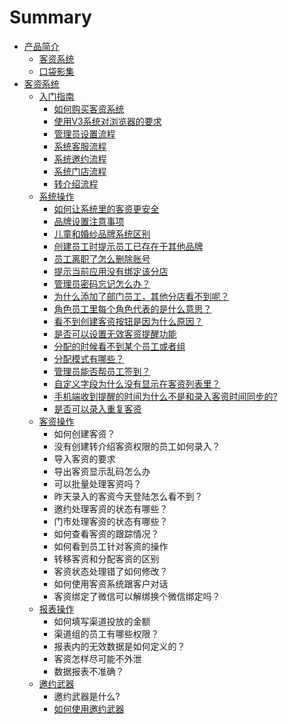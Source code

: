 # Summary

* [产品简介](README.md)
  * [客资系统](ke-zi-xi-tong.md)
  * [口袋影集](kou-dai-ying-ji.md)
* [客资系统](chapter1.md)
  * [入门指南](ru-men-zhi-nan.md)
    * [如何购买客资系统](chapter1/ke-zi-xi-tong.md)
    * [使用V3系统对浏览器的要求](chapter1/shi-yong-v3-xi-tong-dui-liu-lan-qi-de-yao-qiu.md)
    * [管理员设置流程](chapter1/ke-zi-v3-xi-tong-guan-li-yuan-she-zhi-liu-cheng.md)
    * [系统客服流程](chapter1/xi-tong-ke-fu-liu-cheng.md)
    * [系统邀约流程](chapter1/xi-tong-yao-yue-liu-cheng.md)
    * [系统门店流程](chapter1/xi-tong-men-dian-liu-cheng.md)
    * [转介绍流程](chapter1/zhuan-jie-shao-liu-cheng.md)
  * [系统操作](www.md)
    * [如何让系统里的客资更安全](www/ru-he-rang-xi-tong-li-de-ke-zi-geng-an-quan.md)
    * [品牌设置注意事项](www/pin-pai-she-zhi-zhu-yi-shi-xiang.md)
    * [儿童和婚纱品牌系统区别](www/er-tong-he-hun-sha-pin-pai-xi-tong-qu-bie.md)
    * [创建员工时提示员工已存在于其他品牌](www/1er-tong-bi-hun-sha-duo-yi-ge-yi-yuan-de-ke-zi-lai-yuan-ff0c-chuang-jian-ke-zi-de-shi-hou-ke-yi-xuan-ze-yi-yuan-wei-ke-zi-lai-yuan-ff0c-qie-zai-ke-zi-biao-ke-shai-xuan-yi-yuan-jin-xing-jian-suo-ff1b-2-chuang-jian-ke-zi-tian-ru-xin-xi-shi-ff0c-hun-sha-shi.md)
    * [员工离职了怎么删除账号](www/yuan-gong-li-zhi-le-zen-yao-shan-chu-zhang-hao.md)
    * [提示当前应用没有绑定该分店](www/ti-shi-dang-qian-ying-yong-mei-you-bang-ding-gai-fen-dian-zen-yao-ban-ff1f.md)
    * [管理员密码忘记怎么办？](www/guan-li-yuan-mi-ma-wang-ji-zen-yao-ban-ff1f.md)
    * [为什么添加了部门员工，其他分店看不到呢？](www/wei-shi-yao-tian-jia-le-bu-men-yuan-gong-ff0c-qi-ta-fen-dian-kan-bu-dao-ni-ff1f.md)
    * [角色员工里每个角色代表的是什么意思？](www/jiao-se-yuan-gong-li-mei-ge-jiao-se-dai-biao-de-shi-shi-yao-yi-si-ff1f.md)
    * [看不到创建客资按钮是因为什么原因？](www/kan-bu-dao-chuang-jian-ke-zi-an-niu-shi-yin-wei-shi-yao-yuan-yin-ff1f.md)
    * [是否可以设置无效客资提醒功能](www/shi-fou-ke-yi-she-zhi-wu-xiao-ke-zi-ti-xing-gong-neng.md)
    * [分配的时候看不到某个员工或者组](www/fen-pei-de-shi-hou-kan-bu-dao-mou-ge-yuan-gong-huo-zhe-zu.md)
    * [分配模式有哪些？](www/fen-pei-mo-shi-you-na-xie-ff1f.md)
    * [管理员能否帮员工签到？](www/guan-li-yuan-neng-fou-bang-yuan-gong-qian-dao-ff1f.md)
    * [自定义字段为什么没有显示在客资列表里？](www/zi-ding-yi-zi-duan-wei-shi-yao-mei-you-xian-shi-zai-ke-zi-lie-biao-li-ff1f.md)
    * [手机端收到提醒的时间为什么不是和录入客资时间同步的?](www/shou-ji-duan-shou-dao-ti-xing-de-shi-jian-wei-shi-yao-bu-shi-he-lu-ru-ke-zi-shi-jian-tong-bu-76843f.md)
    * [是否可以录入重复客资](www/shi-fou-ke-yi-lu-ru-zhong-fu-ke-zi.md)
  * [客资操作](ke-zi-cao-zuo.md)
    * 如何创建客资？
    * 没有创建转介绍客资权限的员工如何录入？
    * 导入客资的要求
    * 导出客资显示乱码怎么办
    * 可以批量处理客资吗？
    * 昨天录入的客资今天登陆怎么看不到？
    * 邀约处理客资的状态有哪些？
    * 门市处理客资的状态有哪些？
    * 如何查看客资的跟踪情况？
    * 如何看到员工针对客资的操作
    * 转移客资和分配客资的区别
    * 客资状态处理错了如何修改？
    * 如何使用客资系统跟客户对话
    * 客资绑定了微信可以解绑换个微信绑定吗？
  * [报表操作](bao-biao-cao-zuo.md)
    * 如何填写渠道投放的金额
    * 渠道组的员工有哪些权限？
    * 报表内的无效数据是如何定义的？
    * 客资怎样尽可能不外泄
    * 数据报表不准确？
  * [邀约武器](yao-yue-wu-qi.md)
    * 邀约武器是什么?
    * [如何使用邀约武器](yao-yue-wu-qi/yao-yue-wu-qi-shi-shi-4e483f.md)

